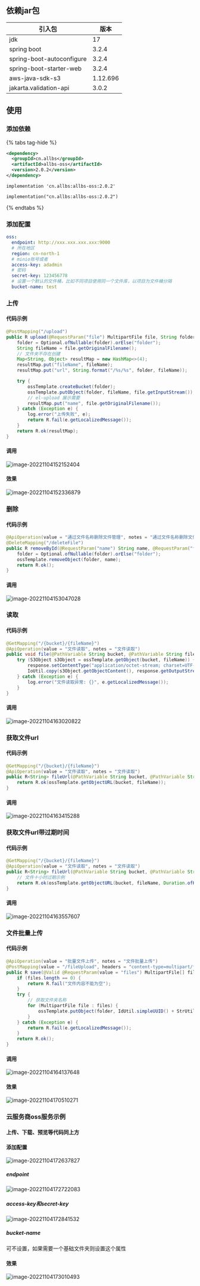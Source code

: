 ## 依赖jar包
| 引入包             | 版本       |
| ------------------ |----------|
| jdk                | 17       |
| spring boot        | 3.2.4    |
| spring-boot-autoconfigure | 3.2.4    |
| spring-boot-starter-web | 3.2.4   |
| aws-java-sdk-s3 | 1.12.696 |
| jakarta.validation-api | 3.0.2    |

## 使用
### 添加依赖
{% tabs tag-hide %}
<!-- tab maven -->

```xml
<dependency>
  <groupId>cn.allbs</groupId>
  <artifactId>allbs-oss</artifactId>
  <version>2.0.2</version>
</dependency>
```

<!-- endtab -->

<!-- tab Gradle -->

```
implementation 'cn.allbs:allbs-oss:2.0.2'
```

<!-- endtab -->

<!-- tab Kotlin -->

```
implementation("cn.allbs:allbs-oss:2.0.2")
```
<!-- endtab -->
{% endtabs %}

### 添加配置
```yaml
oss:
  endpoint: http://xxx.xxx.xxx.xxx:9000
  # 所在地区
  region: cn-north-1
  # minio账号或者
  access-key: adadmin
  # 密码
  secret-key: 123456778
  # 设置一个默认的文件桶，比如不同项目使用同一个文件库，以项目为文件桶分隔
  bucket-name: test
```

### 上传

#### 代码示例

```java
@PostMapping("/upload")
public R upload(@RequestParam("file") MultipartFile file, String folder) {
    folder = Optional.ofNullable(folder).orElse("folder");
    String fileName = file.getOriginalFilename();
    // 文件夹不存在创建
    Map<String, Object> resultMap = new HashMap<>(4);
    resultMap.put("fileName", fileName);
    resultMap.put("url", String.format("/%s/%s", folder, fileName));

    try {
        ossTemplate.createBucket(folder);
        ossTemplate.putObject(folder, fileName, file.getInputStream());
        // el-upload 展示需要
        resultMap.put("name", file.getOriginalFilename());
    } catch (Exception e) {
        log.error("上传失败", e);
        return R.fail(e.getLocalizedMessage());
    }
    return R.ok(resultMap);
}
```

#### 调用

![image-20221104152152404](https://nas.allbs.cn:9006/cloudpic/2022/11/66bb58536c4c56ac2c6c7087dbf7ad22.png)

#### 效果

![image-20221104152336879](https://nas.allbs.cn:9006/cloudpic/2022/11/ede25c893bc689532442d4a2e403b431.png)

### 删除

#### 代码示例

```java
@ApiOperation(value = "通过文件名称删除文件管理", notes = "通过文件名称删除文件管理")
@DeleteMapping("/deleteFile")
public R removeById(@RequestParam("name") String name, @RequestParam("folder") String folder) throws Exception {
    folder = Optional.ofNullable(folder).orElse("folder");
    ossTemplate.removeObject(folder, name);
    return R.ok();
}
```

#### 调用

![image-20221104153047028](https://nas.allbs.cn:9006/cloudpic/2022/11/7d73ba0d319c25dae08f8a193a17e7f3.png)

### 读取

#### 代码示例

```java
@GetMapping("/{bucket}/{fileName}")
@ApiOperation(value = "文件读取", notes = "文件读取")
public void file(@PathVariable String bucket, @PathVariable String fileName, HttpServletResponse response) {
    try (S3Object s3Object = ossTemplate.getObject(bucket, fileName)) {
        response.setContentType("application/octet-stream; charset=UTF-8");
        IoUtil.copy(s3Object.getObjectContent(), response.getOutputStream());
    } catch (Exception e) {
        log.error("文件读取异常: {}", e.getLocalizedMessage());
    }
}
```

#### 调用

![image-20221104163020822](https://nas.allbs.cn:9006/cloudpic/2022/11/d8561042d493301a13ec1d34ffc93a12.png)

### 获取文件url

#### 代码示例

```java
@GetMapping("/{bucket}/{fileName}")
@ApiOperation(value = "文件读取", notes = "文件读取")
public R<String> fileUrl(@PathVariable String bucket, @PathVariable String fileName) {
    return R.ok(ossTemplate.getObjectURL(bucket, fileName));
}
```

#### 调用

![image-20221104163415288](https://nas.allbs.cn:9006/cloudpic/2022/11/55a58a1f7de0473eccb529cae309e6e3.png)

### 获取文件url带过期时间

#### 代码示例

```java
@GetMapping("/{bucket}/{fileName}")
@ApiOperation(value = "文件读取", notes = "文件读取")
public R<String> fileUrl(@PathVariable String bucket, @PathVariable String fileName) {
    // 文件十小时过期示例
    return R.ok(ossTemplate.getObjectURL(bucket, fileName, Duration.ofHours(10)));
}
```

#### 调用

![image-20221104163557607](https://nas.allbs.cn:9006/cloudpic/2022/11/218d811d98630a80adcf9d2c1166ed57.png)

### 文件批量上传

#### 代码示例

```java
@ApiOperation(value = "批量文件上传", notes = "文件批量上传")
@PostMapping(value = "/fileUpload", headers = "content-type=multipart/form-data")
public R save(@Valid @RequestParam(value = "files") MultipartFile[] files, @RequestParam("folder") String folder) {
    if (files.length == 0) {
        return R.fail("文件内容不能为空");
    }
    try {
        // 获取文件夹名称
        for (MultipartFile file : files) {
            ossTemplate.putObject(folder, IdUtil.simpleUUID() + StrUtil.DOT + FileUtil.extName(file.getOriginalFilename()), file.getInputStream());
        }
    } catch (Exception e) {
        return R.fail(e.getLocalizedMessage());
    }
    return R.ok();
}
```

#### 调用

![image-20221104164137648](https://nas.allbs.cn:9006/cloudpic/2022/11/d2401df201a12ad5981a00a1d4867f70.png)

#### 效果

![image-20221104170510271](https://nas.allbs.cn:9006/cloudpic/2022/11/8e922c266339c8541e674fcfe5f868e8.png)

### 云服务商oss服务示例

#### 上传、下载、预览等代码同上方

#### 添加配置

![image-20221104172637827](https://nas.allbs.cn:9006/cloudpic/2022/11/397d1f2207dcf632571396489b75f583.png)

##### endpoint

![image-20221104172722083](https://nas.allbs.cn:9006/cloudpic/2022/11/0c8c5e2f6d424fb651f1197909373982.png)

##### access-key和secret-key

![image-20221104172841532](https://nas.allbs.cn:9006/cloudpic/2022/11/040ddf6ec8a735bfc296564d439ba744.png)

##### bucket-name

可不设置，如果需要一个基础文件夹则设置这个属性

#### 效果

![image-20221104173010493](https://nas.allbs.cn:9006/cloudpic/2022/11/220ac8ae5635a2453893c14ecb3f0204.png)
